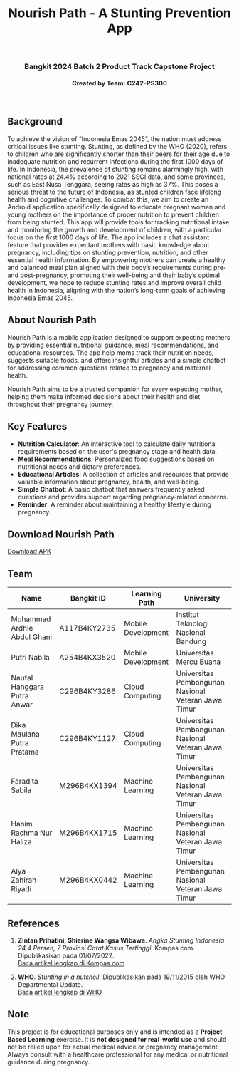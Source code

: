 <h1 align="center">Nourish Path - A Stunting Prevention App</h1>
<br>

<h3 align="center">Bangkit 2024 Batch 2 Product Track Capstone Project</h3>
<h4 align="center">Created by Team: C242-PS300</h4>
<br>

## Background
To achieve the vision of “Indonesia Emas 2045”, the nation must address critical issues like stunting. Stunting, as defined by the WHO (2020), refers to children who are significantly shorter than their peers for their age due to inadequate nutrition and recurrent infections during the first 1000 days of life. In Indonesia, the prevalence of stunting remains alarmingly high, with national rates at 24.4% according to 2021 SSGI data, and some provinces, such as East Nusa Tenggara, seeing rates as high as 37%. This poses a serious threat to the future of Indonesia, as stunted children face lifelong health and cognitive challenges. To combat this, we aim to create an Android application specifically designed to educate pregnant women and young mothers on the importance of proper nutrition to prevent children from being stunted. This app will provide tools for tracking nutritional intake and monitoring the growth and development of children, with a particular focus on the first 1000 days of life. The app includes a chat assistant feature that provides expectant mothers with basic knowledge about pregnancy, including tips on stunting prevention, nutrition, and other essential health information. By empowering mothers can create a healthy and balanced meal plan aligned with their body’s requirements during pre- and post-pregnancy, promoting their well-being and their baby’s optimal development, we hope to reduce stunting rates and improve overall child health in Indonesia, aligning with the nation’s long-term goals of achieving Indonesia Emas 2045.

## About Nourish Path
Nourish Path is a mobile application designed to support expecting mothers by providing essential nutritional guidance, meal recommendations, and educational resources. The app help moms track their nutrition needs, suggests suitable foods, and offers insightful articles and a simple chatbot for addressing common questions related to pregnancy and maternal health.

Nourish Path aims to be a trusted companion for every expecting mother, helping them make informed decisions about their health and diet throughout their pregnancy journey.

## Key Features
- **Nutrition Calculator**: An interactive tool to calculate daily nutritional requirements based on the user's pregnancy stage and health data.
- **Meal Recommendations**: Personalized food suggestions based on nutritional needs and dietary preferences.
- **Educational Articles**: A collection of articles and resources that provide valuable information about pregnancy, health, and well-being.
- **Simple Chatbot**: A basic chatbot that answers frequently asked questions and provides support regarding pregnancy-related concerns.
- **Reminder**: A reminder about maintaining a healthy lifestyle during pregnancy.

## Download Nourish Path
[Download APK](https://drive.google.com/file/d/1MyI40THVqOpPoXAHOr7Szu5FfDXb2t4y/view?usp=drive_link)

## Team

| Name                      | Bangkit ID        | Learning Path     | University                                 |
|---------------------------|-------------------|-------------------|---------------------------------------------|
| Muhammad Ardhie Abdul Ghani | A117B4KY2735     | Mobile Development | Institut Teknologi Nasional Bandung  |
| Putri Nabila               | A254B4KX3520		     | Mobile Development | Universitas Mercu Buana |
| Naufal Hanggara Putra Anwar | C296B4KY3286  | Cloud Computing  | Universitas Pembangunan Nasional Veteran Jawa Timur |
| Dika Maulana Putra Pratama | C296B4KY1127	  | Cloud Computing   | Universitas Pembangunan Nasional Veteran Jawa Timur |
| Faradita Sabila		      | M296B4KX1394     | Machine Learning   | Universitas Pembangunan Nasional Veteran Jawa Timur  |
| Hanim Rachma Nur Haliza		 | M296B4KX1715	 | Machine Learning |Universitas Pembangunan Nasional Veteran Jawa Timur |
| Alya Zahirah Riyadi        | M296B4KX0442 | Machine Learning | Universitas Pembangunan Nasional Veteran Jawa Timur |

## References
1. **Zintan Prihatini, Shierine Wangsa Wibawa**. *Angka Stunting Indonesia 24,4 Persen, 7 Provinsi Catat Kasus Tertinggi*. Kompas.com. Dipublikasikan pada 01/07/2022.  
   [Baca artikel lengkap di Kompas.com](https://www.kompas.com/sains/read/2022/07/01/140000123/angka-stunting-indonesia-24-4-persen-7-provinsi-catat-kasus-tertinggi)

2. **WHO**. *Stunting in a nutshell*. Dipublikasikan pada 19/11/2015 oleh WHO Departmental Update.  
   [Baca artikel lengkap di WHO](https://www.who.int/news/item/19-11-2015-stunting-in-a-nutshell)

## Note
This project is for educational purposes only and is intended as a **Project Based Learning** exercise. It is **not designed for real-world use** and should not be relied upon for actual medical advice or pregnancy management. Always consult with a healthcare professional for any medical or nutritional guidance during pregnancy.
